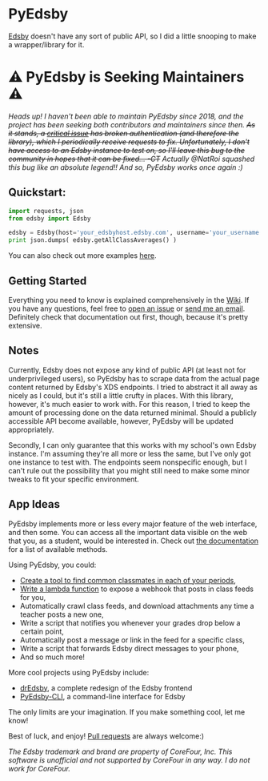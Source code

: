 # PyEdsby

[Edsby](http://edsby.com/) doesn't have any sort of public API, so I did a little snooping to make a wrapper/library for it.

# :warning: PyEdsby is Seeking Maintainers :warning:

_Heads up! I haven't been able to maintain PyEdsby since 2018, and the project has been seeking both contributors and maintainers since then. ~~As it stands, a [critical issue](https://github.com/ctrezevant/PyEdsby/issues/10) has broken authentication (and therefore the library), which I periodically receive requests to fix. Unfortunately, I don't have access to an Edsby instance to test on, so I'll leave this bug to the community in hopes that it can be fixed... -CT~~ Actually @NatRoi squashed this bug like an absolute legend!! And so, PyEdsby works once again :)_  

## Quickstart:
```python
import requests, json
from edsby import Edsby

edsby = Edsby(host='your_edsbyhost.edsby.com', username='your_username', password='your_password')
print json.dumps( edsby.getAllClassAverages() )
```

You can also check out more examples [here](https://github.com/ctrezevant/PyEdsby/tree/master/examples).

## Getting Started

Everything you need to know is explained comprehensively in the [Wiki](https://github.com/ctrezevant/PyEdsby/wiki). If you have any questions, feel free to [open an issue](https://github.com/ctrezevant/PyEdsby/issues/new) or [send me an email](https://www.ctis.me). Definitely check that documentation out first, though, because it's pretty extensive.

## Notes

Currently, Edsby does not expose any kind of public API (at least not for underprivileged users), so PyEdsby has to scrape data from the actual page content returned by Edsby's XDS endpoints. I tried to abstract it all away as nicely as I could, but it's still a little crufty in places. With this library, however, it's much easier to work with. For this reason, I tried to keep the amount of processing done on the data returned minimal. Should a publicly accessible API become available, however, PyEdsby will be updated appropriately. 

Secondly, I can only guarantee that this works with my school's own Edsby instance. I'm assuming they're all more or less the same, but I've only got one instance to test with. The endpoints seem nonspecific enough, but I can't rule out the possibility that you might still need to make some minor tweaks to fit your specific environment.

## App Ideas

PyEdsby implements more or less every major feature of the web interface, and then some. You can access all the important data visible on the web that you, as a student, would be interested in. Check out [the documentation](https://github.com/ctrezevant/PyEdsby/wiki/Documentation) for a list of available methods.

Using PyEdsby, you could:
  - [Create a tool to find common classmates in each of your periods](https://github.com/ctrezevant/PyEdsby/blob/master/examples/commonClassmates.py),
  - [Write a lambda function](https://github.com/ctrezevant/aws-lambda-edsby) to expose a webhook that posts in class feeds for you, 
  - Automatically crawl class feeds, and download attachments any time a teacher posts a new one,
  - Write a script that notifies you whenever your grades drop below a certain point,
  - Automatically post a message or link in the feed for a specific class,
  - Write a script that forwards Edsby direct messages to your phone,  
  - And so much more!

More cool projects using PyEdsby include:
  - [drEdsby](https://github.com/SethDamiani/drEdsby), a complete redesign of the Edsby frontend
  - [PyEdsby-CLI](https://github.com/SethDamiani/PyEdsby-CLI), a command-line interface for Edsby 

The only limits are your imagination. If you make something cool, let me know!

Best of luck, and enjoy! [Pull requests](https://github.com/ctrezevant/PyEdsby/pull/new/master) are always welcome:)

_The Edsby trademark and brand are property of CoreFour, Inc. This software is unofficial and not supported by CoreFour in any way. I do not work for CoreFour._
